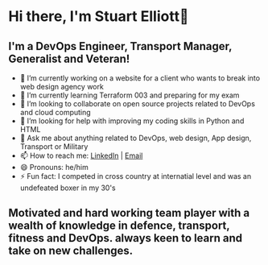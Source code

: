 # Hi there, I'm Stuart Elliott👋

## I'm a DevOps Engineer, Transport Manager, Generalist and Veteran!

- 🔭 I’m currently working on a website for a client who wants to break into web design agency work
- 🌱 I’m currently learning Terraform 003 and preparing for my exam
- 👯 I’m looking to collaborate on open source projects related to DevOps and cloud computing
- 🤔 I’m looking for help with improving my coding skills in Python and HTML
- 💬 Ask me about anything related to DevOps, web design, App design, Transport or Military
- 📫 How to reach me: [LinkedIn](https://www.linkedin.com/in/stue2607) | [Email](stu.e2607@gmail.com)
- 😄 Pronouns: he/him
- ⚡ Fun fact: I competed in cross country at internatial level and was an undefeated boxer in my 30's

## Motivated and hard working team player with a wealth of knowledge in defence, transport, fitness and DevOps. always keen to learn and take on new challenges.

